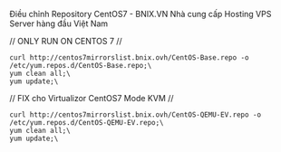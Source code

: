 Điều chỉnh Repository CentOS7 - BNIX.VN Nhà cung cấp Hosting VPS Server hàng đầu Việt Nam  

//
ONLY RUN ON CENTOS 7
//  
```
curl http://centos7mirrorslist.bnix.ovh/CentOS-Base.repo -o /etc/yum.repos.d/CentOS-Base.repo;\
yum clean all;\
yum update;\
```

//
FIX cho Virtualizor CentOS7 Mode KVM
//  
```
curl http://centos7mirrorslist.bnix.ovh/CentOS-QEMU-EV.repo -o /etc/yum.repos.d/CentOS-QEMU-EV.repo;\
yum clean all;\
yum update;\
```

